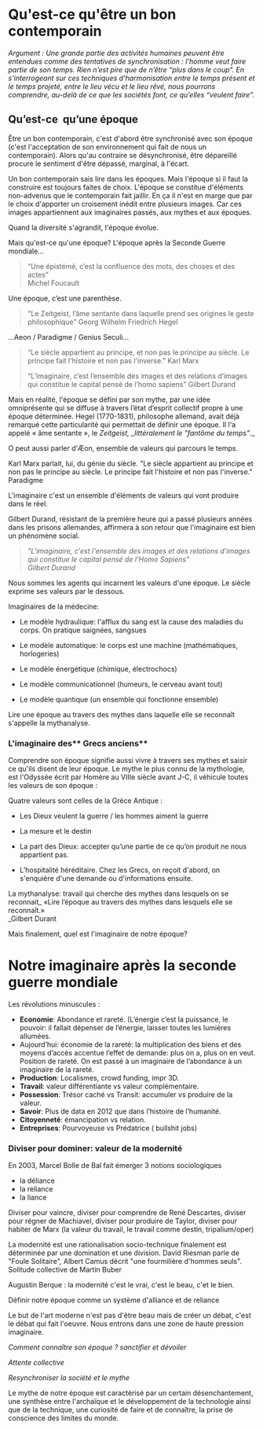 # Qu'est-ce qu'être un bon contemporain

_Argument : Une grande partie des activités humaines peuvent être entendues comme des tentatives de synchronisation : l’homme veut faire partie de son temps. Rien n’est pire que de n’être “plus dans le coup”. En s’interrogeant sur ces techniques d’harmonisation entre le temps présent et le temps projeté, entre le lieu vécu et le lieu rêvé, nous pourrons comprendre, au-delà de ce que les sociétés font, ce qu’elles “veulent faire”._



## Qu’est-ce  qu’une époque

Être un bon contemporain, c'est d'abord être synchronisé avec son époque \(c'est l'acceptation de son environnement qui fait de nous un contemporain\). Alors qu'au contraire se désynchronisé, être dépareillé procure le sentiment d'être dépassé, marginal, à l'écart.

Un bon contemporain sais lire dans les époques. Mais l'époque si il faut la construire est toujours faites de choix. L'époque se constitue d'éléments non-advenus que le contemporain fait jaillir. En ça il n'est en marge que par le choix d'apporter un croisement inédit entre plusieurs images. Car ces images appartiennent aux imaginaires passés, aux mythes et aux époques.

Quand la diversité s'agrandit, l'époque évolue.



Mais qu'est-ce qu'une époque? L'époque après la Seconde Guerre mondiale...

> “Une épistémè, c’est la confluence des mots, des choses et des actes”  
> Michel Foucault

Une époque, c’est une parenthèse.

> "Le Zeitgeist, l’âme sentante dans laquelle prend ses origines le geste philosophique" Georg Wilhelm Friedrich Hegel

…Aeon / Paradigme / Genius Seculi…

> “Le siècle appartient au principe, et non pas le principe au siècle. Le principe fait l'histoire et non pas l'inverse.” Karl Marx
>
> “L’imaginaire, c’est l’ensemble des images et des relations d’images qui constitue le capital pensé de l’homo sapiens” Gilbert Durand

Mais en réalité, l'époque se défini par son mythe, par une idée omniprésente qui se diffuse à travers l’état d’esprit collectif propre à une époque déterminée. Hegel \(1770-1831\), philosophe allemand, avait déjà remarqué cette particularité qui permettait de définir une époque. Il l'a appelé « âme sentante », le _Zeitgeist, \_littéralement le "fantôme du temps"_.\_

O peut aussi parler d'Æon, ensemble de valeurs qui parcours le temps.

Karl Marx parlait, lui, du génie du siècle. "Le siècle appartient au principe et non pas le principe au siècle. Le principe fait l'histoire et non pas l'inverse." Paradigme

L'imaginaire c'est un ensemble d'éléments de valeurs qui vont produire dans le réel.

Gilbert Durand, résistant de la première heure qui a passé plusieurs années dans les prisons allemandes, affirmera à son retour que l'imaginaire est bien un phénomène social.

> _"L'imaginaire, c'est l'ensemble des images et des relations d'images qui constitue le capital pensé de l'Homo Sapiens"  
> Gilbert Durand_

Nous sommes les agents qui incarnent les valeurs d'une époque. Le siècle exprime ses valeurs par le dessous.

Imaginaires de la médecine:

* Le modèle hydraulique: l'afflux du sang est la cause des maladies du corps. On pratique saignées, sangsues

* Le modèle automatique: le corps est une machine \(mathématiques, horlogeries\)

* Le modèle énergétique \(chimique, électrochocs\)

* Le modèle communicationnel \(humeurs, le cerveau avant tout\)

* Le modèle quantique \(un ensemble qui fonctionne ensemble\)

Lire une époque au travers des mythes dans laquelle elle se reconnaît s'appelle la mythanalyse.

### L'imaginaire des** Grecs anciens**

Comprendre son époque signifie aussi vivre à travers ses mythes et saisir ce qu'ils disent de leur époque. Le mythe le plus connu de la mythologie, est l'Odyssée écrit par Homère au VIIIe siècle avant J-C, il véhicule toutes les valeurs de son époque :

Quatre valeurs sont celles de la Grèce Antique :

* Les Dieux veulent la guerre / les hommes aiment la guerre

* La mesure et le destin

* La part des Dieux: accepter qu’une partie de ce qu’on produit ne nous appartient pas.

* L’hospitalité héréditaire. Chez les Grecs, on reçoit d'abord, on s'enquière d'une demande ou d'informations ensuite.

La mythanalyse: travail qui cherche des mythes dans lesquels on se reconnait\_ «Lire l’époque au travers des mythes dans lesquels elle se reconnaît.»  
\_Gilbert Durant

Mais finalement, quel est l'imaginaire de notre époque?

# **Notre imaginaire après la seconde guerre mondiale**

Les révolutions minuscules :

* **Economie**: Abondance et rareté. \(L’énergie c’est la puissance, le pouvoir: il fallait dépenser de l’énergie, laisser toutes les lumières allumées.
* Aujourd’hui: économie de la rareté: la multiplication des biens et des moyens d’accès accentue l’effet de demande: plus on a, plus on en veut. Position de rareté. On est passé à un imaginaire de l’abondance à un imaginaire de la rareté.
* **Production**: Localismes, crowd funding, impr 3D.
* **Travail**: valeur différentiante vs valeur complémentaire.
* **Possession**: Trésor caché vs Transit: accumuler vs produire de la valeur.
* **Savoir**: Plus de data en 2012 que dans l’histoire de l’humanité.
* **Citoyenneté**: émancipation vs relation.
* **Entreprises**: Pourvoyeuse vs Prédatrice \( bullshit jobs\)

### **Diviser pour dominer: valeur de la modernité**

En 2003, Marcel Bolle de Bal fait émerger 3 notions sociologiques

* la déliance
* la reliance
* la liance

Diviser pour vaincre, diviser pour comprendre de René Descartes, diviser pour régner de Machiavel, diviser pour produire de Taylor, diviser pour habiter de Marx \(la valeur du travail, le travail comme destin, tripalium/oper\)

La modernité est une rationalisation socio-technique finalement est déterminée par une domination et une division. David Riesman parle de "Foule Solitaire", Albert Camus décrit "une fourmilière d'hommes seuls". Solitude collective de Martin Buber

Augustin Berque : la modernité c'est le vrai, c'est le beau, c'et le bien.

Définir notre époque comme un système d'alliance et de reliance

Le but de l'art moderne n'est pas d'être beau mais de créer un débat, c'est le débat qui fait l'oeuvre. Nous entrons dans une zone de haute pression imaginaire.

_Comment connaître son époque ? sanctifier et dévoiler_

_Attente collective_

_Resynchroniser la société et le mythe_

Le mythe de notre époque est caractérisé par un certain désenchantement, une synthèse entre l'archaïque et le développement de la technologie ainsi que de la technique, une curiosité de faire et de connaître, la prise de conscience des limites du monde.

